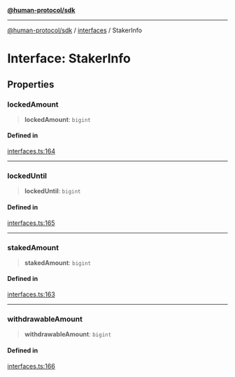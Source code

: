 [**@human-protocol/sdk**](../../README.md)

***

[@human-protocol/sdk](../../modules.md) / [interfaces](../README.md) / StakerInfo

# Interface: StakerInfo

## Properties

### lockedAmount

> **lockedAmount**: `bigint`

#### Defined in

[interfaces.ts:164](https://github.com/humanprotocol/human-protocol/blob/9480691eff25e131d672112e77ba62259439ab43/packages/sdk/typescript/human-protocol-sdk/src/interfaces.ts#L164)

***

### lockedUntil

> **lockedUntil**: `bigint`

#### Defined in

[interfaces.ts:165](https://github.com/humanprotocol/human-protocol/blob/9480691eff25e131d672112e77ba62259439ab43/packages/sdk/typescript/human-protocol-sdk/src/interfaces.ts#L165)

***

### stakedAmount

> **stakedAmount**: `bigint`

#### Defined in

[interfaces.ts:163](https://github.com/humanprotocol/human-protocol/blob/9480691eff25e131d672112e77ba62259439ab43/packages/sdk/typescript/human-protocol-sdk/src/interfaces.ts#L163)

***

### withdrawableAmount

> **withdrawableAmount**: `bigint`

#### Defined in

[interfaces.ts:166](https://github.com/humanprotocol/human-protocol/blob/9480691eff25e131d672112e77ba62259439ab43/packages/sdk/typescript/human-protocol-sdk/src/interfaces.ts#L166)
